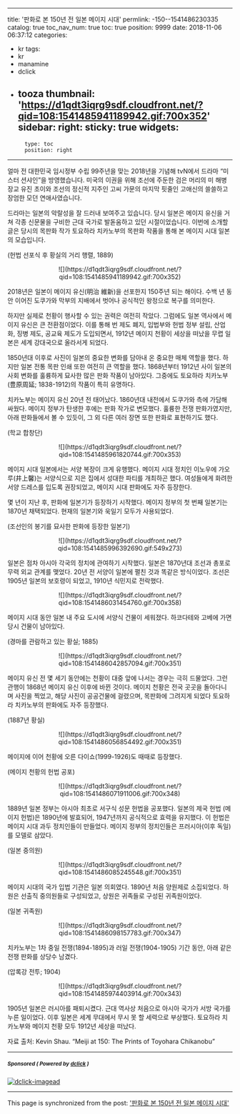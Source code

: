 
---
title: '판화로 본 150년 전 일본 메이지 시대'
permlink: -150--1541486230335
catalog: true
toc_nav_num: true
toc: true
position: 9999
date: 2018-11-06 06:37:12
categories:
- kr
tags:
- kr
- manamine
- dclick
- tooza
thumbnail: 'https://d1qdt3iqrg9sdf.cloudfront.net/?qid=108:1541485941189942.gif:700x352'
sidebar:
    right:
        sticky: true
widgets:
    -
        type: toc
        position: right
---


얼마 전 대한민국 임시정부 수립 99주년을 맞는 2018년을 기념해 tvN에서 드라마 “미스터 션샤인”을 방영했습니다. 미국의 이권을 위해 조선에 주둔한 검은 머리의 미 해병 장교 유진 초이와 조선의 정신적 지주인 고씨 가문의 마지막 핏줄인 고애신의 쓸쓸하고 장엄한 모던 연애사였습니다.
  
드라마는 일본의 악랄성을 잘 드러내 보여주고 있습니다. 당시 일본은 메이지 유신을 거쳐 각종 신문물을 구비한 근대 국가로 발돋움하고 있던 시절이었습니다. 이번에 소개할 글은 당시의 목판화 작가 토요하라 치카노부의 목판화 작품을 통해 본 메이지 시대 일본의 모습입니다.
  
(헌법 선포식 후 황실의 거리 행렬, 1889)
<center>
![](https://d1qdt3iqrg9sdf.cloudfront.net/?qid=108:1541485941189942.gif:700x352)
</center>
  
2018년은 일본이 메이지 유신(明治 維新)을 선포한지 150주년 되는 해이다. 수백 년 동안 이어진 도쿠가와 막부의 지배에서 벗어나 공식적인 왕정으로 복구를 의미한다.
  
하지만 실제로 천황이 행사할 수 있는 권력은 여전히 작았다. 그럼에도 일본 역사에서 메이지 유신은 큰 전환점이었다. 이를 통해 번 제도 폐지, 입법부와 헌법 정부 설립, 산업화, 징병 제도, 공교육 제도가 도입되면서, 1912년 메이지 천황이 세상을 떠났을 무렵 일본은 세계 강대국으로 올라서게 되었다. 
  
1850년대 이후로 사진이 일본의 중요한 변화를 담아내 온 중요한 매체 역할을 했다. 하지만 일본 전통 목판 인쇄 또한 여전히 큰 역할을 했다. 1868년부터 1912년 사이 일본의 사회 변화를 훌륭하게 묘사한 많은 판화 작품이 남아있다. 그중에도 토요하라 치카노부(豊原周延; 1838-1912)의 작품이 특히 유명하다. 
  
치카노부는 메이지 유신 20년 전 태어났다. 1860년대 내전에서 도쿠가와 측에 가담해 싸웠다. 메이지 정부가 탄생한 후에는 판화 작가로 변모했다. 훌륭한 전쟁 판화가였지만, 아래 판화들에서 볼 수 있듯이, 그 외 다른 여러 장면 또한 판화로 표현하기도 했다.
  
(학교 합창단)
<center>
![](https://d1qdt3iqrg9sdf.cloudfront.net/?qid=108:1541485961820744.gif:700x353)
</center>
  
메이지 시대 일본에서는 서양 복장이 크게 유행했다. 메이지 시대 정치인 이노우에 가오루(井上馨)는 서양식으로 지은 집에서 성대한 파티를 개최하곤 했다. 여성들에게 화려한 서양 드레스를 입도록 권장되었고, 메이지 시대 판화에도 자주 등장한다.
  
몇 년이 지난 후, 판화에 일본기가 등장하기 시작했다. 메이지 정부의 첫 번째 일본기는 1870년 채택되었다. 현재의 일본기와 욱일기 모두가 사용되었다.
  
(조선인의 봉기를 묘사한 판화에 등장한 일본기)
<center>
![](https://d1qdt3iqrg9sdf.cloudfront.net/?qid=108:1541485996392690.gif:549x273)
</center>
  
일본은 점차 아시아 각국의 정치에 관여하기 시작했다. 일본은 1870년대 조선과 총포로 무력 외교 관계를 맺었다. 20년 전 서양이 일본에 펼친 것과 똑같은 방식이었다. 조선은 1905년 일본의 보호령이 되었고, 1910년 식민지로 전락했다.
  
<center>
![](https://d1qdt3iqrg9sdf.cloudfront.net/?qid=108:1541486031454760.gif:700x358)
</center>
  
메이지 시대 동안 일본 내 주요 도시에 서양식 건물이 세워졌다. 하코다테와 고베에 가면 당시 건물이 남아있다. 
  
(경마를 관람하고 있는 황실; 1885)
<center>
![](https://d1qdt3iqrg9sdf.cloudfront.net/?qid=108:1541486042857094.gif:700x351)
</center>
  
메이지 유신 전 몇 세기 동안에는 천황이 대중 앞에 나서는 경우는 극히 드물었다. 그런 관행이 1868년 메이지 유신 이후에 바뀐 것이다. 메이지 천황은 전국 곳곳을 돌아다니며 사진을 찍었고, 해당 사진이 공공건물에 걸렸으며, 목판화에 그려지게 되었다 토요하라 치카노부의 판화에도 자주 등장했다.
  
(1887년 황실)
<center>
![](https://d1qdt3iqrg9sdf.cloudfront.net/?qid=108:1541486056854492.gif:700x351)
</center>
  
메이지에 이어 천황에 오른 다이쇼(1999-1926)도 때때로 등장했다.
  
(메이지 천황의 헌법 공포)
<center>
![](https://d1qdt3iqrg9sdf.cloudfront.net/?qid=108:1541486071911006.gif:700x348)
</center>
  
1889년 일본 정부는 아시아 최초로 서구식 성문 헌법을 공포했다. 일본의 제국 헌법 (메이지 헌법)은 1890년에 발효되어, 1947년까지 공식적으로 효력을 유지했다. 이 헌법은 메이지 시대 과두 정치인들이 만들었다. 메이지 정부의 정치인들은 프러시아(이후 독일)를 모델로 삼았다.
  
(일본 중의원)
<center>
![](https://d1qdt3iqrg9sdf.cloudfront.net/?qid=108:1541486085245548.gif:700x351)
</center>
  
메이지 시대의 국가 입법 기관은 일본 의회였다. 1890년 처음 양원제로 소집되었다. 하원은 선출직 중의원들로 구성되었고, 상원은 귀족들로 구성된 귀족원이었다.
  
(일본 귀족원)
<center>
![](https://d1qdt3iqrg9sdf.cloudfront.net/?qid=108:1541486098157783.gif:700x347)
</center>
  
치카노부는 1차 중일 전쟁(1894-1895)과 러일 전쟁(1904-1905) 기간 동안, 아래 같은 전쟁 판화를 상당수 남겼다. 
  
(압록강 전투; 1904)
<center>
![](https://d1qdt3iqrg9sdf.cloudfront.net/?qid=108:1541485974403914.gif:700x343)
</center>
  
1905년 일본은 러시아를 패퇴시켰다. 근대 역사상 처음으로 아시아 국가가 서방 국가를 누른 일이었다. 이후 일본은 세계 무대에서 무시 못 할 세력으로 부상했다. 토요하라 치카노부와 메이지 천황 모두 1912년 세상을 떠났다.
  
자료 출처: Kevin Shau. “Meiji at 150: The Prints of Toyohara Chikanobu”

---

#####  <sub> **Sponsored ( Powered by [dclick](https://www.dclick.io) )** </sub>
[![dclick-imagead](https://steemitimages.com/0x0/https://cdn.steemitimages.com/DQmSwkE4cySARFCKdemZWVwyk8dxh7HeDNiqwuVmWR3RBXE/Group%205.png)](https://api.dclick.io/v1/c?x=eyJhbGciOiJIUzI1NiIsInR5cCI6IkpXVCJ9.eyJjIjoicGl1cy5waXVzIiwicyI6Ii0xNTAtLTE1NDE0ODYyMzAzMzUiLCJhIjpbImktMiJdLCJ1cmwiOiJodHRwczovL3d3dy5kY2xpY2suaW8iLCJpYXQiOjE1NDE0ODYyMzAsImV4cCI6MTg1Njg0NjIzMH0.8YlKW-tJX7R4G5o7DiE5m6vw8LG0lw54Qx5Ewj9NlsA)

- - -

This page is synchronized from the post: ['판화로 본 150년 전 일본 메이지 시대'](https://steemit.com/@pius.pius/-150--1541486230335)
